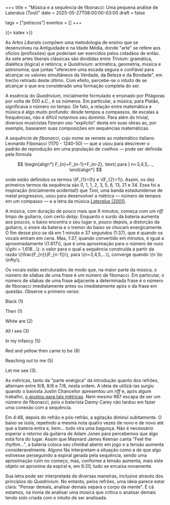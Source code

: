 +++
title = "Música e a sequência de fibonacci: Uma pequena análise de Lateralus (Tool)"
date = 2025-05-27T08:00:00-03:00
draft = false

tags = ["petiscos"]
eventos = []
+++

{{< katex >}}

As _Artes Liberais_ compõem uma metodologia de ensino que se desenvolveu na Antiguidade e na Idade Média, donde "arte" se refere aos ofícios (profissões) que poderiam ser exercidos pelos cidadãos de então. As sete artes liberais clássicas são divididas entre _Trivium_: gramática, dialética (lógica) e retórica; e _Quadrivium_: aritmética, geometria, música e astronomia; que juntas "oferecem uma escada segura e confiável para alcançar os valores simultâneos da Verdade, da Beleza e da Bondade", em trecho retirado deste último. Com efeito, percebe-se o intuito de se alcançar o que era considerado uma formação completa do ser.

A essência do _Quadrivium_, inicialmente formulado e ensinado por Pitágoras por volta de 500 a.C., é os números. Em particular, a música, para Platão, significava o número no tempo. De fato, a relação entre matemática e música é algo muito profundo: desde tempos a compassos, de escalas a frequências, não é difícil notarmos seu domínio. Para além do trivial, diversos musicistas fizeram uso "explícito" desta em suas obras ao, por exemplo, basearem suas composições em sequências matemáticas.

A _sequência de fibonacci_, cujo nome se remete ao matemático italiano Leonardo Fibonacci (1170 - 1240-50) — que a usou para descrever o padrão de reprodução em uma população de coelhos — pode ser definida pela fórmula

$$
\begin{align*}
    F_{n}=F_{n-1}+F_{n-2}, \text{ para } n=3,4,5,...,
\end{align*}
$$

onde estão definidos os termos \\(F_{1}=0\\) e \\(F_{2}=1\\). Assim, os dez primeiros termos da sequência são 0, 1, 1, 2, 3, 5, 8, 13, 21 e 34. Essa foi a inspiração (inicialmente acidental!) que Tool, uma banda estadunidense de metal progressivo, usou para desenvolver a métrica — número de tempos em um compasso — e a letra da música [_Lateralus_ (2001)](https://www.youtube.com/watch?v=Y7JG63IuaWs).

A música, com duração de pouco mais que 9 minutos, começa com um _riff_ limpo de guitarra, com certo _delay_. Enquanto o surdo da bateria aumenta aos poucos, o baixo encontra o seu lugar e, pouco depois, a distorção da guitarra, o _snare_ da bateria e o tremor do baixo se chocam energicamente. O fim desse pico se dá em 1 minuto e 37 segundos (1:37), que é quando os vocais entram em cena. Mas, 1:37, quando convertido em minutos, é igual a  aproximadamente \\(1.617\\), que é uma aproximação para o número de ouro \\(\phi = 1.618...\\): o valor para o qual a sequência construída a partir da razão \\(\frac{F_{n}}{F_{n-1}}\\), para \\(n=3,4,5,...\\), converge quando \\(n \to \infty\\).

Os vocais estão estruturados de modo que, na maior parte da música, o número de sílabas de uma frase é um número de fibonacci. Em particular, o número de sílabas de uma frase adjacente a determinada frase é o número de fibonacci imediatamente antes ou imediatamente após o da frase em questão. Observe o primeiro verso:

<div class="text-center not-prose">

Black (1)

Then (1)

White are (2)

All I see (3)

In my infancy (5)

Red and yellow then came to be (8)

Reaching out to me (5)

Let me see (3).
</div>

As métricas, tanto da "parte enérgica" da introdução quanto dos refrões, alternam entre 9/8, 8/8 e 7/8, nesta ordem. A ideia de utilizá-las surgiu quando o baixista Justin Chancellor apresentou um _riff_ e, após algum trabalho, [o ajustou para tais métricas](https://www.revolvermag.com/music/10-things-you-didnt-know-about-tools-lateralus/). Nem mesmo 987 escapa de ser um número de fibonacci, pois o baterista Danny Carey não tardou em fazer uma conexão com a sequência.

Em 4:48, depois do refrão e pós-refrão, a agitação diminui subitamente. O baixo se isola, repetindo a mesma nota quatro vezes de novo e de novo até que a bateria entra e, bem... tudo vira uma bagunça. Não é necessário esperar o retorno da guitarra de Adam Jones para percebemos que algo está fora do lugar. Assim que Maynard James Keenan canta "Feel the rhythm...", a bateria coloca seu chimbal aberto em jogo e a tensão aumenta consideravelmente. Alguns fãs interpretam a situação como a de que algo estivesse perseguindo a espiral gerada pela sequência, sendo uma aproximação ruim no começo, mas, conforme a tensão aumenta, mais este objeto se aproxima da espiral e, em 6:20, tudo se encaixa novamente.

Sua letra pode ser interpretada de diversas maneiras, inclusive através dos princípios do _Quadrivium_. No entanto, pelos refrões, uma ideia parece estar clara: "Pensar demais, analisar demais separa o corpo da mente". E cá estamos, na ironia de analisar uma música que critica o analisar demais tendo sido criada com o intuito de ser analisada.
